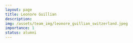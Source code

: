 ```yaml
---
layout: page
title: Leonore Guillian
description:
img: /assets/team_img/leonore_guillian_switzerland.jpeg
importance: 1
status: alumni
---
```

